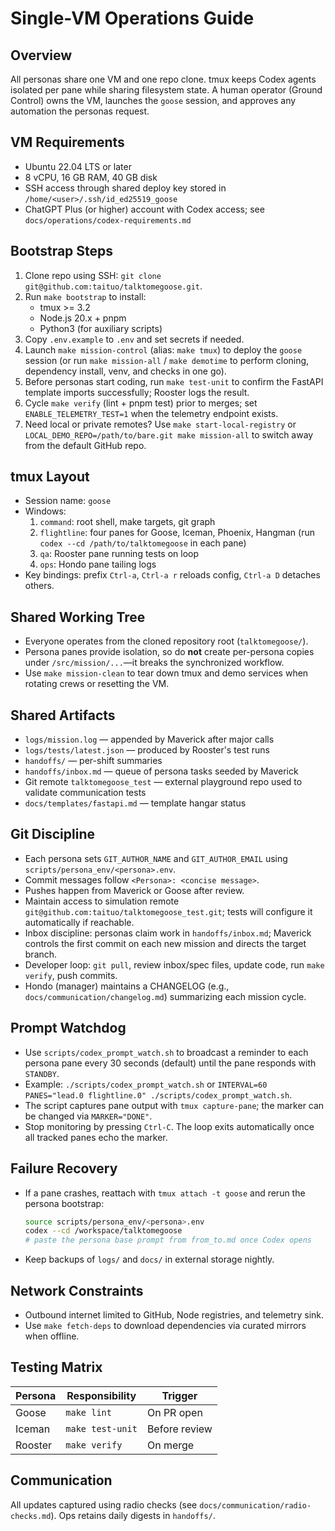 # Single-VM Operations Guide

## Overview
All personas share one VM and one repo clone. tmux keeps Codex agents isolated per pane while sharing filesystem state. A human operator (Ground Control) owns the VM, launches the `goose` session, and approves any automation the personas request.

## VM Requirements
- Ubuntu 22.04 LTS or later
- 8 vCPU, 16 GB RAM, 40 GB disk
- SSH access through shared deploy key stored in `/home/<user>/.ssh/id_ed25519_goose`
- ChatGPT Plus (or higher) account with Codex access; see `docs/operations/codex-requirements.md`

## Bootstrap Steps
1. Clone repo using SSH: `git clone git@github.com:taituo/talktomegoose.git`.
2. Run `make bootstrap` to install:
   - tmux >= 3.2
   - Node.js 20.x + pnpm
   - Python3 (for auxiliary scripts)
3. Copy `.env.example` to `.env` and set secrets if needed.
4. Launch `make mission-control` (alias: `make tmux`) to deploy the `goose` session (or run `make mission-all` / `make demotime` to perform cloning, dependency install, venv, and checks in one go).
5. Before personas start coding, run `make test-unit` to confirm the FastAPI template imports successfully; Rooster logs the result.
6. Cycle `make verify` (lint + pnpm test) prior to merges; set `ENABLE_TELEMETRY_TEST=1` when the telemetry endpoint exists.
7. Need local or private remotes? Use `make start-local-registry` or `LOCAL_DEMO_REPO=/path/to/bare.git make mission-all` to switch away from the default GitHub repo.

## tmux Layout
- Session name: `goose`
- Windows:
  1. `command`: root shell, make targets, git graph
  2. `flightline`: four panes for Goose, Iceman, Phoenix, Hangman (run `codex --cd /path/to/talktomegoose` in each pane)
  3. `qa`: Rooster pane running tests on loop
  4. `ops`: Hondo pane tailing logs
- Key bindings: prefix `Ctrl-a`, `Ctrl-a r` reloads config, `Ctrl-a D` detaches others.

## Shared Working Tree
- Everyone operates from the cloned repository root (`talktomegoose/`).
- Persona panes provide isolation, so do **not** create per-persona copies under `/src/mission/...`—it breaks the synchronized workflow.
- Use `make mission-clean` to tear down tmux and demo services when rotating crews or resetting the VM.

## Shared Artifacts
- `logs/mission.log` — appended by Maverick after major calls
- `logs/tests/latest.json` — produced by Rooster's test runs
- `handoffs/` — per-shift summaries
- `handoffs/inbox.md` — queue of persona tasks seeded by Maverick
- Git remote `talktomegoose_test` — external playground repo used to validate communication tests
- `docs/templates/fastapi.md` — template hangar status

## Git Discipline
- Each persona sets `GIT_AUTHOR_NAME` and `GIT_AUTHOR_EMAIL` using `scripts/persona_env/<persona>.env`.
- Commit messages follow `<Persona>: <concise message>`.
- Pushes happen from Maverick or Goose after review.
- Maintain access to simulation remote `git@github.com:taituo/talktomegoose_test.git`; tests will configure it automatically if reachable.
- Inbox discipline: personas claim work in `handoffs/inbox.md`; Maverick controls the first commit on each new mission and directs the target branch.
- Developer loop: `git pull`, review inbox/spec files, update code, run `make verify`, push commits.
- Hondo (manager) maintains a CHANGELOG (e.g., `docs/communication/changelog.md`) summarizing each mission cycle.

## Prompt Watchdog
- Use `scripts/codex_prompt_watch.sh` to broadcast a reminder to each persona pane every 30 seconds (default) until the pane responds with `STANDBY`.
- Example: `./scripts/codex_prompt_watch.sh` or `INTERVAL=60 PANES="lead.0 flightline.0" ./scripts/codex_prompt_watch.sh`.
- The script captures pane output with `tmux capture-pane`; the marker can be changed via `MARKER="DONE"`.
- Stop monitoring by pressing `Ctrl-C`. The loop exits automatically once all tracked panes echo the marker.

## Failure Recovery
- If a pane crashes, reattach with `tmux attach -t goose` and rerun the persona bootstrap:
  ```bash
  source scripts/persona_env/<persona>.env
  codex --cd /workspace/talktomegoose
  # paste the persona base prompt from from_to.md once Codex opens
  ```
- Keep backups of `logs/` and `docs/` in external storage nightly.

## Network Constraints
- Outbound internet limited to GitHub, Node registries, and telemetry sink.
- Use `make fetch-deps` to download dependencies via curated mirrors when offline.

## Testing Matrix
| Persona | Responsibility | Trigger |
|---------|----------------|---------|
| Goose   | `make lint`    | On PR open |
| Iceman  | `make test-unit` | Before review |
| Rooster | `make verify`  | On merge |

## Communication
All updates captured using radio checks (see `docs/communication/radio-checks.md`). Ops retains daily digests in `handoffs/`.

